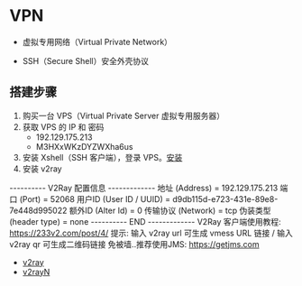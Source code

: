 # VPN

- 虚拟专用网络（Virtual Private Network）

* SSH（Secure Shell）安全外壳协议

## 搭建步骤

1. 购买一台 VPS（Virtual Private Server 虚拟专用服务器）
2. 获取 VPS 的 IP 和 密码
   - 192.129.175.213
   - M3HXxWKzDYZWXha6us
3. 安装 Xshell（SSH 客户端），登录 VPS。[安装](https://blog.csdn.net/qq_39809613/article/details/97029310)
4. 安装 v2ray

---------- V2Ray 配置信息 -------------
 地址 (Address) = 192.129.175.213
 端口 (Port) = 52068
 用户ID (User ID / UUID) = d9db115d-e723-431e-89e8-7e448d995022
 额外ID (Alter Id) = 0
 传输协议 (Network) = tcp
 伪装类型 (header type) = none
---------- END -------------
V2Ray 客户端使用教程: https://233v2.com/post/4/
提示: 输入  v2ray url  可生成 vmess URL 链接 / 输入  v2ray qr  可生成二维码链接
免被墙..推荐使用JMS: https://getjms.com

- [v2ray](https://github.com/v2ray/v2ray-core/releases/tag/v4.31.0)
- [v2rayN](https://github.com/2dust/v2rayN/releases/tag/4.18)